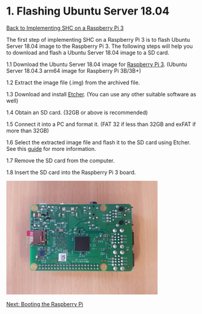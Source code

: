 # 1. Flashing Ubuntu Server 18.04

[Back to Implementing SHC on a Raspberry Pi 3](shc_raspi.md)

The first step of implementing SHC on a Raspberry Pi 3 is to flash Ubuntu Server 18.04 image to the Raspberry Pi 3. The following steps will help you to download and flash a Ubuntu Server 18.04 image to a SD card.

1.1 Download the Ubuntu Server 18.04 image for [Raspberry Pi 3](https://wiki.ubuntu.com/ARM/RaspberryPi). (Ubuntu Server 18.04.3 arm64 image for Raspberry Pi 3B/3B+)

1.2 Extract the image file (.img) from the archived file.

1.3 Download and install [Etcher](https://www.balena.io/etcher/). (You can use any other suitable software as well)

1.4 Obtain an SD card. (32GB or above is recommended)

1.5 Connect it into a PC and format it. (FAT 32 if less than 32GB and exFAT if more than 32GB)

1.6 Select the extracted image file and flash it to the SD card using Etcher. See this [guide](https://www.raspberrypi.org/magpi/pi-sd-etcher/) for more information.

1.7 Remove the SD card from the computer.

1.8 Insert the SD card into the Raspberry Pi 3 board.

![raspi_sd_card](media/raspi_sd_card.jpg "Inserting SD card to the Raspberry Pi")

[Next: Booting the Raspberry Pi](shc_raspi_boot_raspi.md)
